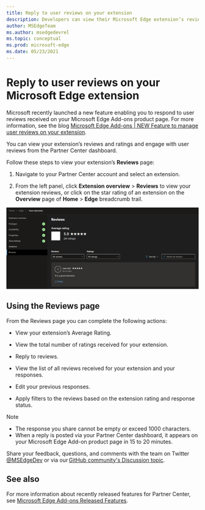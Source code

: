 ```yaml
---
title: Reply to user reviews on your extension
description: Developers can view their Microsoft Edge extension’s reviews and ratings and respond to user reviews from the Partner Center dashboard.
author: MSEdgeTeam
ms.author: msedgedevrel
ms.topic: conceptual
ms.prod: microsoft-edge
ms.date: 05/23/2021
---
```

# Reply to user reviews on your Microsoft Edge extension


<!-- ====================================================================== -->
Microsoft recently launched a new feature enabling you to respond to user reviews received on your Microsoft Edge Add-ons product page. For more information, see the blog [Microsoft Edge Add-ons | NEW Feature to manage user reviews on your extension](https://techcommunity.microsoft.com/t5/articles/microsoft-edge-add-ons-new-feature-to-manage-user-reviews-on/m-p/3372537).


<!-- ====================================================================== -->
You can view your extension’s reviews and ratings and engage with user reviews from the Partner Center dashboard.


<!-- ====================================================================== -->
Follow these steps to view your extension’s **Reviews** page:

1. Navigate to your Partner Center account and select an extension.

2. From the left panel, click **Extension overview** > **Reviews** to view your extension reviews, or click on the star rating of an extension on the **Overview** page of **Home** > **Edge** breadcrumb trail.


<!-- ====================================================================== -->
![Microsoft Partner Center reviews feature](media\user-reviews.png) 


<!-- ====================================================================== -->
## Using the Reviews page

From the Reviews page you can complete the following actions:

* View your extension’s Average Rating.

* View the total number of ratings received for your extension.

* Reply to reviews.

* View the list of all reviews received for your extension and your responses.

* Edit your previous responses.

* Apply filters to the reviews based on the extension rating and response status.


<!-- ====================================================================== -->
> [!NOTE]
> * The response you share cannot be empty or exceed 1000 characters.
> * When a reply is posted via your Partner Center dashboard, it appears on your Microsoft Edge Add-on product page in 15 to 20 minutes.


<!-- ====================================================================== -->
Share your feedback, questions, and comments with the team on Twitter [@MSEdgeDev](https://twitter.com/msedgedev/) or via our [GitHub community's Discussion topic](https://github.com/microsoft/MicrosoftEdge-Extensions/discussions/18).


<!-- ====================================================================== -->
## See also

For more information about recently released features for Partner Center, see [Microsoft Edge Add-ons Released Features](..\whats-new\released-features.md).
